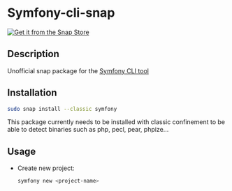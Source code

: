 # Symfony-cli-snap

[![Get it from the Snap Store](https://snapcraft.io/static/images/badges/en/snap-store-white.svg)](https://snapcraft.io/symfony)

## Description

Unofficial snap package for the [Symfony CLI tool](https://github.com/symfony-cli/symfony-cli)

## Installation

```bash
sudo snap install --classic symfony
```

This package currently needs to be installed with classic confinement to be able to detect binaries such as php, pecl, pear, phpize...

## Usage

- Create new project:
  
  ```bash
  symfony new <project-name>
  ```
